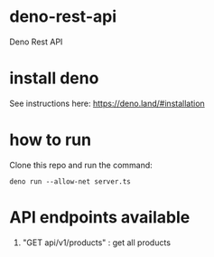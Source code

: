 # deno-rest-api

Deno Rest API

# install deno

See instructions here: https://deno.land/#installation

# how to run

Clone this repo and run the command:

```
deno run --allow-net server.ts
```

# API endpoints available

1. "GET api/v1/products" : get all products
